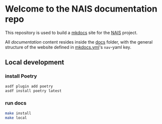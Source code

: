 # Welcome to the NAIS documentation repo

This repository is used to build a [mkdocs](https://www.mkdocs.org/) site for the [NAIS](https://nais.io) project.

All _documentation_ content resides inside the [docs](docs/) folder, with the general structure of the website defined in [mkdocs.yml](mkdocs.yml)'s `nav`-yaml key.

## Local development

### install Poetry
```bash
asdf plugin add poetry
asdf install poetry latest
```

### run docs
```bash
make install
make local
```
